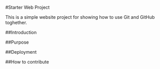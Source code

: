 #Starter Web Project

This is a simple website project for showing how to use Git and GitHub toghether.

##Introduction

##Purpose

##Deployment

##How to contribute